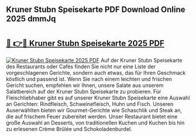 ## Kruner Stubn Speisekarte PDF Download Online 2025 dmmJq

# <h2><a href="http://gc7pmmy.nevu.top/?p=Kruner+Stubn+Speisekarte">🔗 👉🔴 Kruner Stubn Speisekarte 2025 PDF</a></h2>

[![Kruner Stubn Speisekarte 2025 PDF](https://i.imgur.com/dBaPXMq.png)](http://gc7pmmy.nevu.top/?p=Kruner+Stubn+Speisekarte)
Auf der Kruner Stubn Speisekarte des Restaurants oder Cafés finden Sie nicht nur eine Liste der vorgeschlagenen Gerichte, sondern auch etwas, das für Ihren Geschmack köstlich und passend ist. Wenn Sie nach einem leichten und frischen Gericht suchen, empfehlen wir Ihnen, unsere Salate aus unserem Salatbereich auf der Kruner Stubn Speisekarte zu probieren. Für Fleischliebhaber gibt es auf unserer Kruner Stubn Speisekarte eine Auswahl an Gerichten: Rindfleisch, Schweinefleisch, Huhn und Fisch. Unseren Auserwählten bieten wir Gourmet-Gerichte wie Schaschlik und Steak an, die auf frischem Feuer zubereitet werden. Unser Restaurant bietet eine große Auswahl an Desserts, von traditionellen Kuchen und Kuchen bis hin zu erlesenen Crème Brûlée und Schokoladenburdel.
